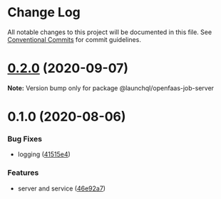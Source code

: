 # Change Log

All notable changes to this project will be documented in this file.
See [Conventional Commits](https://conventionalcommits.org) for commit guidelines.

# [0.2.0](https://github.com/launchql/jobs/compare/@launchql/openfaas-job-server@0.1.0...@launchql/openfaas-job-server@0.2.0) (2020-09-07)

**Note:** Version bump only for package @launchql/openfaas-job-server





# 0.1.0 (2020-08-06)


### Bug Fixes

* logging ([41515e4](https://github.com/launchql/jobs/commit/41515e4010b9bb6ab13a48d1abc20b97f62cfd3d))


### Features

* server and service ([46e92a7](https://github.com/launchql/jobs/commit/46e92a77794eacfae11e4f33b767d7f1d39b2c7a))
